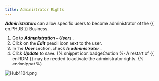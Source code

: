 ```yaml
---
title: Administrator Rights
---
```

***Administrators*** can allow specific users to become administrator of the {{ en.PHUB }} Business.  

1. Go to ***Administration – Users*** . 
1. Click on the ***Edit*** pencil icon next to the user. 
1. In the ***User*** section, check ***Is administrator*** . 
1. Click ***Update*** to save. 
{% snippet icon.badgeCaution %} 
A restart of {{ en.RDM }} may be needed to activate the administrator rights. 
{% endsnippet %}
 
![Hub4104.png](/img/en/hub/Hub4104.png) 


